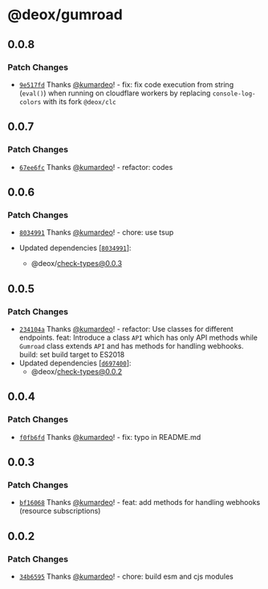 # @deox/gumroad

## 0.0.8

### Patch Changes

- [`9e517fd`](https://github.com/kumardeo/deox/commit/9e517fdd624da6abf648384868fcee7bdf024459) Thanks [@kumardeo](https://github.com/kumardeo)! - fix: fix code execution from string (`eval()`) when running on cloudflare workers by replacing `console-log-colors` with its fork `@deox/clc`

## 0.0.7

### Patch Changes

- [`67ee6fc`](https://github.com/kumardeo/deox/commit/67ee6fcb8170757a35b3c26d8c3bd2f29a36024a) Thanks [@kumardeo](https://github.com/kumardeo)! - refactor: codes

## 0.0.6

### Patch Changes

- [`8034991`](https://github.com/kumardeo/deox/commit/80349919722aef5c9dfffc30a603b0c7fe40f0e7) Thanks [@kumardeo](https://github.com/kumardeo)! - chore: use tsup

- Updated dependencies [[`8034991`](https://github.com/kumardeo/deox/commit/80349919722aef5c9dfffc30a603b0c7fe40f0e7)]:
  - @deox/check-types@0.0.3

## 0.0.5

### Patch Changes

- [`234104a`](https://github.com/kumardeo/deox/commit/234104a152c0eda42a574ce079fc816e716e30e1) Thanks [@kumardeo](https://github.com/kumardeo)! - refactor: Use classes for different endpoints.
  feat: Introduce a class `API` which has only API methods while `Gumroad` class extends `API` and has methods for handling webhooks.
  build: set build target to ES2018
- Updated dependencies [[`d697400`](https://github.com/kumardeo/deox/commit/d6974000a60343cb097d59f39e7fb35e4709d3b3)]:
  - @deox/check-types@0.0.2

## 0.0.4

### Patch Changes

- [`f0fb6fd`](https://github.com/kumardeo/deox/commit/f0fb6fd20e93f136e0c333807122fce5f17ae54b) Thanks [@kumardeo](https://github.com/kumardeo)! - fix: typo in README.md

## 0.0.3

### Patch Changes

- [`bf16068`](https://github.com/kumardeo/deox/commit/bf160682ae45a92dc7285685c84ce07c10a11cfa) Thanks [@kumardeo](https://github.com/kumardeo)! - feat: add methods for handling webhooks (resource subscriptions)

## 0.0.2

### Patch Changes

- [`34b6595`](https://github.com/kumardeo/deox/commit/34b6595444edcb170af317099324b68869562d26) Thanks [@kumardeo](https://github.com/kumardeo)! - chore: build esm and cjs modules
